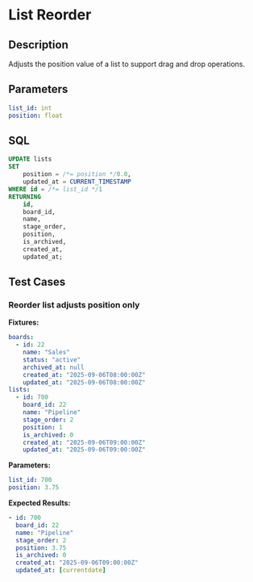 # List Reorder

## Description

Adjusts the position value of a list to support drag and drop operations.

## Parameters

```yaml
list_id: int
position: float
```

## SQL

```sql
UPDATE lists
SET
    position = /*= position */0.0,
    updated_at = CURRENT_TIMESTAMP
WHERE id = /*= list_id */1
RETURNING
    id,
    board_id,
    name,
    stage_order,
    position,
    is_archived,
    created_at,
    updated_at;
```

## Test Cases

### Reorder list adjusts position only

**Fixtures:**
```yaml
boards:
  - id: 22
    name: "Sales"
    status: "active"
    archived_at: null
    created_at: "2025-09-06T08:00:00Z"
    updated_at: "2025-09-06T08:00:00Z"
lists:
  - id: 700
    board_id: 22
    name: "Pipeline"
    stage_order: 2
    position: 1
    is_archived: 0
    created_at: "2025-09-06T09:00:00Z"
    updated_at: "2025-09-06T09:00:00Z"
```

**Parameters:**
```yaml
list_id: 700
position: 3.75
```

**Expected Results:**
```yaml
- id: 700
  board_id: 22
  name: "Pipeline"
  stage_order: 2
  position: 3.75
  is_archived: 0
  created_at: "2025-09-06T09:00:00Z"
  updated_at: [currentdate]
```

